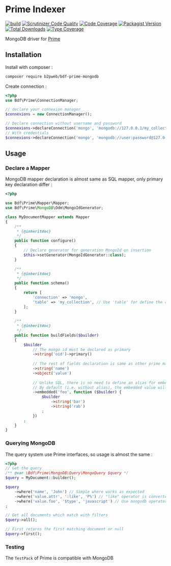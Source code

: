 # Prime Indexer
[![build](https://github.com/b2pweb/bdf-prime-mongodb/actions/workflows/php.yml/badge.svg)](https://github.com/b2pweb/bdf-prime-mongodb/actions/workflows/php.yml)
[![Scrutinizer Code Quality](https://scrutinizer-ci.com/g/b2pweb/bdf-prime-mongodb/badges/quality-score.png?b=master)](https://scrutinizer-ci.com/g/b2pweb/bdf-prime-mongodb/?branch=master)
[![Code Coverage](https://scrutinizer-ci.com/g/b2pweb/bdf-prime-mongodb/badges/coverage.png?b=master)](https://scrutinizer-ci.com/g/b2pweb/bdf-prime-mongodb/?branch=master)
[![Packagist Version](https://img.shields.io/packagist/v/b2pweb/bdf-prime-mongodb.svg)](https://packagist.org/packages/b2pweb/bdf-prime-mongodb)
[![Total Downloads](https://img.shields.io/packagist/dt/b2pweb/bdf-prime-mongodb.svg)](https://packagist.org/packages/b2pweb/bdf-prime-mongodb)
[![Type Coverage](https://shepherd.dev/github/b2pweb/bdf-prime-mongodb/coverage.svg)](https://shepherd.dev/github/b2pweb/bdf-prime-mongodb)

MongoDB driver for [Prime](https://github.com/b2pweb/bdf-prime)

## Installation

Install with composer :

```bash
composer require b2pweb/bdf-prime-mongodb
```

Create connection :

```php
<?php
use Bdf\Prime\ConnectionManager;

// declare your connexion manager
$connexions = new ConnectionManager();

// Declare connection without username and password
$connexions->declareConnection('mongo', 'mongodb://127.0.0.1/my_collection?noAuth=true');
// With credentials
$connexions->declareConnection('mongo', 'mongodb://user:password@127.0.0.1/my_database');

```

## Usage

### Declare a Mapper

MongoDB mapper declaration is almost same as SQL mapper, only primary key declaration differ :

```php
<?php

use Bdf\Prime\Mapper\Mapper;
use Bdf\Prime\MongoDB\Odm\MongoIdGenerator;

class MyDocumentMapper extends Mapper
{
    /**
     * {@inheritdoc}
     */
    public function configure()
    {
        // Declare generator for generation MongoId on insertion 
        $this->setGenerator(MongoIdGenerator::class);
    }

    /**
     * {@inheritdoc}
     */
    public function schema()
    {
        return [
            'connection' => 'mongo',
            'table' => 'my_collection', // Use 'table' for define the collection name
        ];
    }
    
    /**
     * {@inheritdoc}
     */
    public function buildFields($builder)
    {
        $builder
            // The mongo id must be declared as primary
            ->string('oid')->primary()
            
            // The rest of fields declaration is same as other prime mappers
            ->string('name')
            ->object('value')
            
            // Unlike SQL, there is no need to define an alias for embedded values
            // By default (i.e. without alias), the embedded value will be stored as embedded document on the collection
            ->embedded('foo', function ($builder) {
                $builder
                    ->string('bar')
                    ->string('rab')
                ;
            })
        ;
    }
}
```

### Querying MongoDB

The query system use Prime interfaces, so usage is almost the same :

```php
<?php
// Get the query
/** @var \Bdf\Prime\MongoDB\Query\MongoQuery $query */
$query = MyDocument::builder();

$query
    ->where('name', 'John') // Simple where works as expected
    ->where('value.attr', ':like', 'P%') // "like" operator is converted to a regex
    ->where('value.foo', '$type', 'javascript') // Use mongodb operator
;

// Get all documents which match with filters
$query->all();

// First returns the first matching document or null
$query->first();
```

### Testing

The `TestPack` of Prime is compatible with MongoDB
